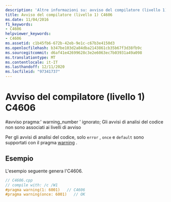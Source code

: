 ```yaml
---
description: 'Altre informazioni su: avviso del compilatore (livello 1) C4606'
title: Avviso del compilatore (livello 1) C4606
ms.date: 11/04/2016
f1_keywords:
- C4606
helpviewer_keywords:
- C4606
ms.assetid: c1b45fb6-672b-42eb-9e1c-c67b3e4150d3
ms.openlocfilehash: b347be103d2a84dba2143861cb35b67f3d38fb9c
ms.sourcegitcommit: d6af41e42699628c3e2e6063ec7b03931a49a098
ms.translationtype: MT
ms.contentlocale: it-IT
ms.lasthandoff: 12/11/2020
ms.locfileid: "97341737"
---
```

# <a name="compiler-warning-level-1-c4606"></a>Avviso del compilatore (livello 1) C4606

\#avviso pragma:' warning_number ' ignorato; Gli avvisi di analisi del codice non sono associati ai livelli di avviso

Per gli avvisi di analisi del codice, solo `error` , `once` e `default` sono supportati con il pragma [warning](../../preprocessor/warning.md) .

## <a name="example"></a>Esempio

L'esempio seguente genera l'C4606.

```cpp
// C4606.cpp
// compile with: /c /W1
#pragma warning(1: 6001)   // C4606
#pragma warning(once: 6001)   // OK
```
